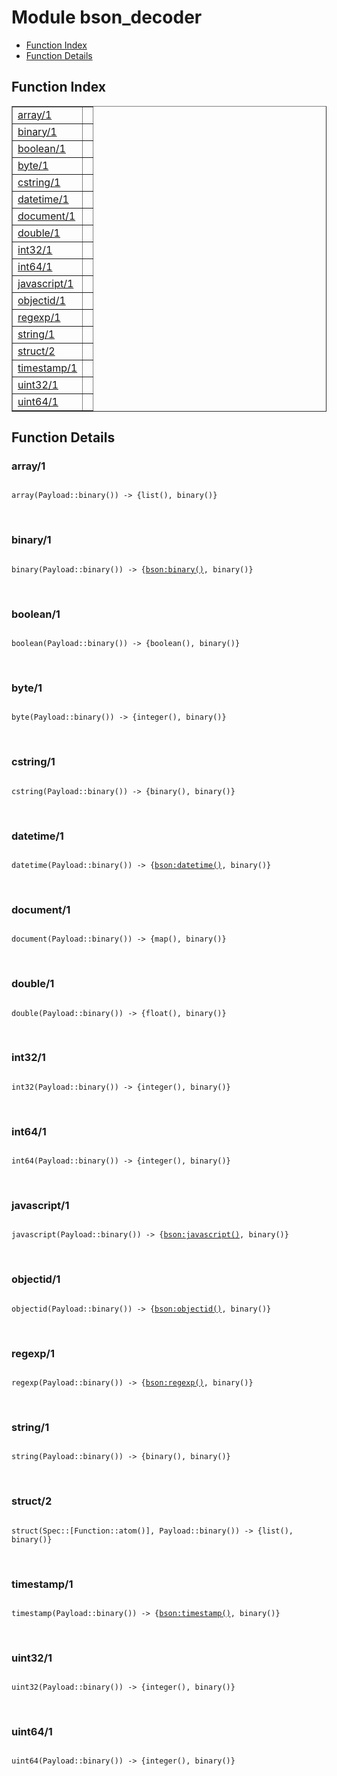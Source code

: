 

# Module bson_decoder #
* [Function Index](#index)
* [Function Details](#functions)

<a name="index"></a>

## Function Index ##


<table width="100%" border="1" cellspacing="0" cellpadding="2" summary="function index"><tr><td valign="top"><a href="#array-1">array/1</a></td><td></td></tr><tr><td valign="top"><a href="#binary-1">binary/1</a></td><td></td></tr><tr><td valign="top"><a href="#boolean-1">boolean/1</a></td><td></td></tr><tr><td valign="top"><a href="#byte-1">byte/1</a></td><td></td></tr><tr><td valign="top"><a href="#cstring-1">cstring/1</a></td><td></td></tr><tr><td valign="top"><a href="#datetime-1">datetime/1</a></td><td></td></tr><tr><td valign="top"><a href="#document-1">document/1</a></td><td></td></tr><tr><td valign="top"><a href="#double-1">double/1</a></td><td></td></tr><tr><td valign="top"><a href="#int32-1">int32/1</a></td><td></td></tr><tr><td valign="top"><a href="#int64-1">int64/1</a></td><td></td></tr><tr><td valign="top"><a href="#javascript-1">javascript/1</a></td><td></td></tr><tr><td valign="top"><a href="#objectid-1">objectid/1</a></td><td></td></tr><tr><td valign="top"><a href="#regexp-1">regexp/1</a></td><td></td></tr><tr><td valign="top"><a href="#string-1">string/1</a></td><td></td></tr><tr><td valign="top"><a href="#struct-2">struct/2</a></td><td></td></tr><tr><td valign="top"><a href="#timestamp-1">timestamp/1</a></td><td></td></tr><tr><td valign="top"><a href="#uint32-1">uint32/1</a></td><td></td></tr><tr><td valign="top"><a href="#uint64-1">uint64/1</a></td><td></td></tr></table>


<a name="functions"></a>

## Function Details ##

<a name="array-1"></a>

### array/1 ###

<pre><code>
array(Payload::binary()) -&gt; {list(), binary()}
</code></pre>
<br />

<a name="binary-1"></a>

### binary/1 ###

<pre><code>
binary(Payload::binary()) -&gt; {<a href="/Users/bajankristof/Projects/Erlang/bson/doc/bson.md#type-binary">bson:binary()</a>, binary()}
</code></pre>
<br />

<a name="boolean-1"></a>

### boolean/1 ###

<pre><code>
boolean(Payload::binary()) -&gt; {boolean(), binary()}
</code></pre>
<br />

<a name="byte-1"></a>

### byte/1 ###

<pre><code>
byte(Payload::binary()) -&gt; {integer(), binary()}
</code></pre>
<br />

<a name="cstring-1"></a>

### cstring/1 ###

<pre><code>
cstring(Payload::binary()) -&gt; {binary(), binary()}
</code></pre>
<br />

<a name="datetime-1"></a>

### datetime/1 ###

<pre><code>
datetime(Payload::binary()) -&gt; {<a href="/Users/bajankristof/Projects/Erlang/bson/doc/bson.md#type-datetime">bson:datetime()</a>, binary()}
</code></pre>
<br />

<a name="document-1"></a>

### document/1 ###

<pre><code>
document(Payload::binary()) -&gt; {map(), binary()}
</code></pre>
<br />

<a name="double-1"></a>

### double/1 ###

<pre><code>
double(Payload::binary()) -&gt; {float(), binary()}
</code></pre>
<br />

<a name="int32-1"></a>

### int32/1 ###

<pre><code>
int32(Payload::binary()) -&gt; {integer(), binary()}
</code></pre>
<br />

<a name="int64-1"></a>

### int64/1 ###

<pre><code>
int64(Payload::binary()) -&gt; {integer(), binary()}
</code></pre>
<br />

<a name="javascript-1"></a>

### javascript/1 ###

<pre><code>
javascript(Payload::binary()) -&gt; {<a href="/Users/bajankristof/Projects/Erlang/bson/doc/bson.md#type-javascript">bson:javascript()</a>, binary()}
</code></pre>
<br />

<a name="objectid-1"></a>

### objectid/1 ###

<pre><code>
objectid(Payload::binary()) -&gt; {<a href="/Users/bajankristof/Projects/Erlang/bson/doc/bson.md#type-objectid">bson:objectid()</a>, binary()}
</code></pre>
<br />

<a name="regexp-1"></a>

### regexp/1 ###

<pre><code>
regexp(Payload::binary()) -&gt; {<a href="/Users/bajankristof/Projects/Erlang/bson/doc/bson.md#type-regexp">bson:regexp()</a>, binary()}
</code></pre>
<br />

<a name="string-1"></a>

### string/1 ###

<pre><code>
string(Payload::binary()) -&gt; {binary(), binary()}
</code></pre>
<br />

<a name="struct-2"></a>

### struct/2 ###

<pre><code>
struct(Spec::[Function::atom()], Payload::binary()) -&gt; {list(), binary()}
</code></pre>
<br />

<a name="timestamp-1"></a>

### timestamp/1 ###

<pre><code>
timestamp(Payload::binary()) -&gt; {<a href="/Users/bajankristof/Projects/Erlang/bson/doc/bson.md#type-timestamp">bson:timestamp()</a>, binary()}
</code></pre>
<br />

<a name="uint32-1"></a>

### uint32/1 ###

<pre><code>
uint32(Payload::binary()) -&gt; {integer(), binary()}
</code></pre>
<br />

<a name="uint64-1"></a>

### uint64/1 ###

<pre><code>
uint64(Payload::binary()) -&gt; {integer(), binary()}
</code></pre>
<br />

